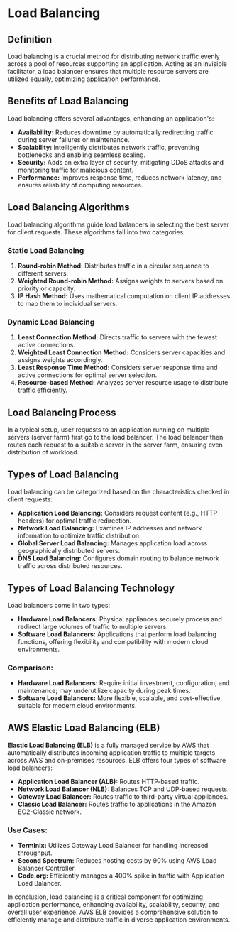 # Load Balancing

## Definition

Load balancing is a crucial method for distributing network traffic evenly across a pool of resources supporting an application. Acting as an invisible facilitator, a load balancer ensures that multiple resource servers are utilized equally, optimizing application performance.

## Benefits of Load Balancing

Load balancing offers several advantages, enhancing an application's:

- **Availability:** Reduces downtime by automatically redirecting traffic during server failures or maintenance.
- **Scalability:** Intelligently distributes network traffic, preventing bottlenecks and enabling seamless scaling.
- **Security:** Adds an extra layer of security, mitigating DDoS attacks and monitoring traffic for malicious content.
- **Performance:** Improves response time, reduces network latency, and ensures reliability of computing resources.

## Load Balancing Algorithms

Load balancing algorithms guide load balancers in selecting the best server for client requests. These algorithms fall into two categories:

### Static Load Balancing

1. **Round-robin Method:** Distributes traffic in a circular sequence to different servers.
2. **Weighted Round-robin Method:** Assigns weights to servers based on priority or capacity.
3. **IP Hash Method:** Uses mathematical computation on client IP addresses to map them to individual servers.

### Dynamic Load Balancing

1. **Least Connection Method:** Directs traffic to servers with the fewest active connections.
2. **Weighted Least Connection Method:** Considers server capacities and assigns weights accordingly.
3. **Least Response Time Method:** Considers server response time and active connections for optimal server selection.
4. **Resource-based Method:** Analyzes server resource usage to distribute traffic efficiently.

## Load Balancing Process

In a typical setup, user requests to an application running on multiple servers (server farm) first go to the load balancer. The load balancer then routes each request to a suitable server in the server farm, ensuring even distribution of workload.

## Types of Load Balancing

Load balancing can be categorized based on the characteristics checked in client requests:

- **Application Load Balancing:** Considers request content (e.g., HTTP headers) for optimal traffic redirection.
- **Network Load Balancing:** Examines IP addresses and network information to optimize traffic distribution.
- **Global Server Load Balancing:** Manages application load across geographically distributed servers.
- **DNS Load Balancing:** Configures domain routing to balance network traffic across distributed resources.

## Types of Load Balancing Technology

Load balancers come in two types:

- **Hardware Load Balancers:** Physical appliances securely process and redirect large volumes of traffic to multiple servers.
- **Software Load Balancers:** Applications that perform load balancing functions, offering flexibility and compatibility with modern cloud environments.

### Comparison:

- **Hardware Load Balancers:** Require initial investment, configuration, and maintenance; may underutilize capacity during peak times.
- **Software Load Balancers:** More flexible, scalable, and cost-effective, suitable for modern cloud environments.

## AWS Elastic Load Balancing (ELB)

**Elastic Load Balancing (ELB)** is a fully managed service by AWS that automatically distributes incoming application traffic to multiple targets across AWS and on-premises resources. ELB offers four types of software load balancers:

- **Application Load Balancer (ALB):** Routes HTTP-based traffic.
- **Network Load Balancer (NLB):** Balances TCP and UDP-based requests.
- **Gateway Load Balancer:** Routes traffic to third-party virtual appliances.
- **Classic Load Balancer:** Routes traffic to applications in the Amazon EC2-Classic network.

### Use Cases:

- **Terminix:** Utilizes Gateway Load Balancer for handling increased throughput.
- **Second Spectrum:** Reduces hosting costs by 90% using AWS Load Balancer Controller.
- **Code.org:** Efficiently manages a 400% spike in traffic with Application Load Balancer.

In conclusion, load balancing is a critical component for optimizing application performance, enhancing availability, scalability, security, and overall user experience. AWS ELB provides a comprehensive solution to efficiently manage and distribute traffic in diverse application environments.
